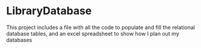 # LibraryDatabase

This project includes a file with all the code to populate and fill the relational database tables, and an excel spreadsheet to show how I plan out my databases
